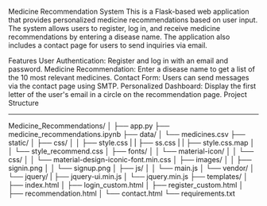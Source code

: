 Medicine Recommendation System
This is a Flask-based web application that provides personalized medicine recommendations based on user input. The system allows users to register, log in, and receive medicine recommendations by entering a disease name. The application also includes a contact page for users to send inquiries via email.

Features
User Authentication: Register and log in with an email and password.
Medicine Recommendation: Enter a disease name to get a list of the 10 most relevant medicines.
Contact Form: Users can send messages via the contact page using SMTP.
Personalized Dashboard: Display the first letter of the user's email in a circle on the recommendation page.
Project Structure
_____________________________________________________________________________________

Medicine_Recommendations/
│
├── app.py
├── medicine_recommendations.ipynb
├── data/
│   └── medicines.csv
├── static/
│   ├── css/
│   │   ├── style.css
|   |   ├── ss.css
|   |   ├── style.css.map
│   │   └── style_recommend.css
│   ├── fonts/
│   │   └── material-icon/
│   │       └── css/
│   │           └── material-design-iconic-font.min.css
│   ├── images/
│   │   ├── signin.png
│   │   └── signup.png
│   ├── js/
│   │   └── main.js
│   └── vendor/
│       └── jquery/
|           ├── jquery-ui.min.js
│           └── jquery.min.js
├── templates/
│   ├── index.html
│   ├── login_custom.html
│   ├── register_custom.html
│   ├── recommendation.html
│   └── contact.html
└── requirements.txt
